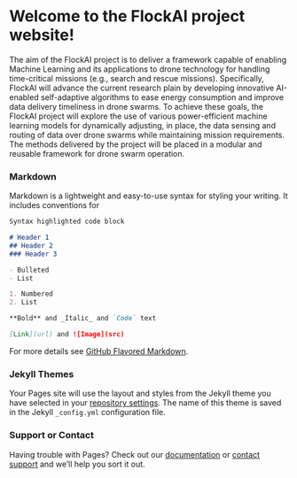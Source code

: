 # Welcome to the FlockAI project website!

The aim of the FlockAI project is to deliver a framework capable of enabling Machine Learning and its applications to drone technology for handling time-critical missions (e.g., search and rescue missions). Specifically, FlockAI will advance the current research plain by developing innovative AI-enabled self-adaptive algorithms to ease energy consumption and improve data delivery timeliness in drone swarms. To achieve these goals, the FlockAI project will explore the use of various power-efficient machine learning models for dynamically adjusting, in place, the data sensing and routing of data over drone swarms while maintaining mission requirements. The methods delivered by the project will be placed in a modular and reusable framework for drone swarm operation.

### Markdown

Markdown is a lightweight and easy-to-use syntax for styling your writing. It includes conventions for

```markdown
Syntax highlighted code block

# Header 1
## Header 2
### Header 3

- Bulleted
- List

1. Numbered
2. List

**Bold** and _Italic_ and `Code` text

[Link](url) and ![Image](src)
```

For more details see [GitHub Flavored Markdown](https://guides.github.com/features/mastering-markdown/).

### Jekyll Themes

Your Pages site will use the layout and styles from the Jekyll theme you have selected in your [repository settings](https://github.com/unic-ailab/flockai/settings). The name of this theme is saved in the Jekyll `_config.yml` configuration file.

### Support or Contact

Having trouble with Pages? Check out our [documentation](https://docs.github.com/categories/github-pages-basics/) or [contact support](https://github.com/contact) and we’ll help you sort it out.
